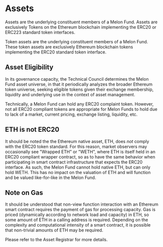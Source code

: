 # Assets

Assets are the underlying constituent members of a Melon Fund. Assets are exclusively Tokens on the Ethereum blockchain implementing the ERC20 or ERC223 standard token interfaces.

Token assets are the underlying constituent members of a Melon Fund. These token assets are exclusively Ethereum blockchain tokens implementing the ERC20 standard token interface.

## Asset Eligibility
In its governance capacity, the Technical Council determines the Melon Fund asset universe, in that it periodically analyzes the broader Ethereum token universe, seeking eligible tokens given their exchange membership, liquidity and underlying use in the context of asset management.

Technically, a Melon Fund can hold any ERC20 complaint token. However, not all ERC20 compliant tokens are appropriate for Melon Funds to hold due to lack of a market, current pricing, exchange listing, liquidity, etc.

## ETH is not ERC20
It should be noted the the Ethereum native asset, ETH, does *not* comply with the ERC20 token standard. For this reason, market observers may occasionally see "Wrapped ETH" or "WETH", where ETH is itself held in an ERC20 compliant wrapper contract, so as to have the same behavior when participating in smart contract infrastructure that expects the ERC20 interface. As such, the Melon Fund cannot hold native ETH, but can only hold WETH.  This has no impact on the valuation of ETH and will function and be valued like-for-like in the Melon Fund.  

## Note on Gas
It should be understood that non-view function interaction with an Ethereum smart contract requires the payment of gas for processing capacity. Gas is priced (dynamically according to network load and capacity) in ETH, so some amount of ETH in a calling address is required. Depending on the complexity and computational intensity of a smart contract, it is possible that non-trivial amounts of ETH may be required.

Please refer to the Asset Registrar for more details.
